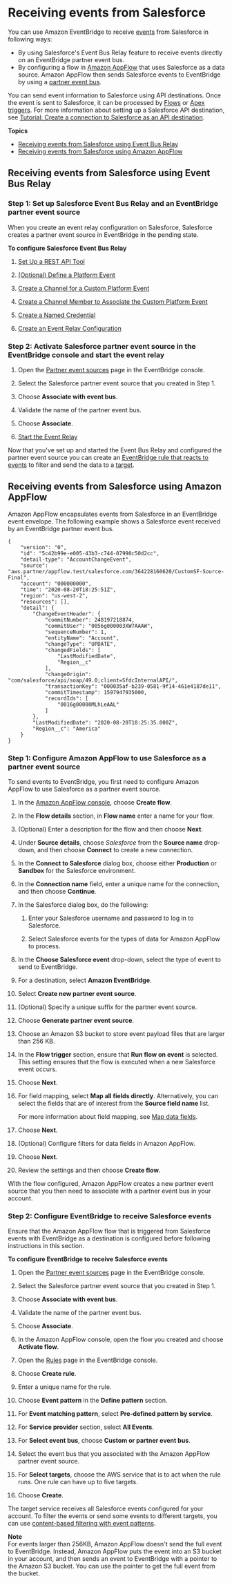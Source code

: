 # Receiving events from Salesforce<a name="eb-saas-salesforce"></a>

You can use Amazon EventBridge to receive [events](eb-events.md) from Salesforce in following ways:
+ By using Salesforce's Event Bus Relay feature to receive events directly on an EventBridge partner event bus\.
+ By configuring a flow in [Amazon AppFlow](https://aws.amazon.com/appflow/) that uses Salesforce as a data source\. Amazon AppFlow then sends Salesforce events to EventBridge by using a [partner event bus](eb-saas.md)\.

You can send event information to Salesforce using API destinations\. Once the event is sent to Salesforce, it can be processed by [Flows](https://help.salesforce.com/s/articleView?id=flow.htm) or [Apex triggers](https://developer.salesforce.com/docs/atlas.en-us.apexcode.meta/apexcode/apex_triggers.htm)\. For more information about setting up a Salesforce API destination, see [Tutorial: Create a connection to Salesforce as an API destination](eb-tutorial-salesforce.md)\.

**Topics**
+ [Receiving events from Salesforce using Event Bus Relay](#eb-saas-salesforce-relay)
+ [Receiving events from Salesforce using Amazon AppFlow](#eb-saas-salesforce-appflow)

## Receiving events from Salesforce using Event Bus Relay<a name="eb-saas-salesforce-relay"></a>

### Step 1: Set up Salesforce Event Bus Relay and an EventBridge partner event source<a name="eb-set-up-relay"></a>

When you create an event relay configuration on Salesforce, Salesforce creates a partner event source in EventBridge in the pending state\.

**To configure Salesforce Event Bus Relay**

1. [Set Up a REST API Tool](https://resources.docs.salesforce.com/rel1/doc/en-us/static/pdf/Salesforce_Event_Bus_Relay_Pilot.pdf#h.z63eim1tqkm3)

1. [\(Optional\) Define a Platform Event](https://resources.docs.salesforce.com/rel1/doc/en-us/static/pdf/Salesforce_Event_Bus_Relay_Pilot.pdf#h.2m5t2i52o23m)

1. [Create a Channel for a Custom Platform Event](https://resources.docs.salesforce.com/rel1/doc/en-us/static/pdf/Salesforce_Event_Bus_Relay_Pilot.pdf#h.s0spl5puf9d0)

1. [Create a Channel Member to Associate the Custom Platform Event](https://resources.docs.salesforce.com/rel1/doc/en-us/static/pdf/Salesforce_Event_Bus_Relay_Pilot.pdf#h.rdhi4awp8cvv)

1. [Create a Named Credential](https://resources.docs.salesforce.com/rel1/doc/en-us/static/pdf/Salesforce_Event_Bus_Relay_Pilot.pdf#h.etec44jyv3og)

1. [Create an Event Relay Configuration](https://resources.docs.salesforce.com/rel1/doc/en-us/static/pdf/Salesforce_Event_Bus_Relay_Pilot.pdf#h.43rfyeehz0w5)

### Step 2: Activate Salesforce partner event source in the EventBridge console and start the event relay<a name="eb-salesforce-activate-source"></a>

1. Open the [Partner event sources](https://console.aws.amazon.com/events/home?#/partners) page in the EventBridge console\. 

1. Select the Salesforce partner event source that you created in Step 1\.

1. Choose **Associate with event bus**\.

1. Validate the name of the partner event bus\.

1. Choose **Associate**\. 

1. [Start the Event Relay](https://resources.docs.salesforce.com/rel1/doc/en-us/static/pdf/Salesforce_Event_Bus_Relay_Pilot.pdf#h.t01b3xp87vhu)

Now that you've set up and started the Event Bus Relay and configured the partner event source you can create an [EventBridge rule that reacts to events](eb-create-rule.md) to filter and send the data to a [target](eb-targets.md)\.

## Receiving events from Salesforce using Amazon AppFlow<a name="eb-saas-salesforce-appflow"></a>

Amazon AppFlow encapsulates events from Salesforce in an EventBridge event envelope\. The following example shows a Salesforce event received by an EventBridge partner event bus\.

```
{
    "version": "0",
    "id": "5c42b99e-e005-43b3-c744-07990c50d2cc",
    "detail-type": "AccountChangeEvent",
    "source": "aws.partner/appflow.test/salesforce.com/364228160620/CustomSF-Source-Final",
    "account": "000000000",
    "time": "2020-08-20T18:25:51Z",
    "region": "us-west-2",
    "resources": [],
    "detail": {
        "ChangeEventHeader": {
            "commitNumber": 248197218874,
            "commitUser": "0056g000003XW7AAAW",
            "sequenceNumber": 1,
            "entityName": "Account",
            "changeType": "UPDATE",
            "changedFields": [
                "LastModifiedDate",
                "Region__c"
            ],
            "changeOrigin": "com/salesforce/api/soap/49.0;client=SfdcInternalAPI/",
            "transactionKey": "000035af-b239-0581-9f14-461e4187de11",
            "commitTimestamp": 1597947935000,
            "recordIds": [
                "0016g00000MLhLeAAL"
            ]
        },
        "LastModifiedDate": "2020-08-20T18:25:35.000Z",
        "Region__c": "America"
    }
}
```

### Step 1: Configure Amazon AppFlow to use Salesforce as a partner event source<a name="eb-configure-appflow"></a>

To send events to EventBridge, you first need to configure Amazon AppFlow to use Salesforce as a partner event source\.

1. In the [Amazon AppFlow console](https://console.aws.amazon.com/appflow/), choose **Create flow**\.

1. In the **Flow details** section, in **Flow name** enter a name for your flow\.

1. \(Optional\) Enter a description for the flow and then choose **Next**\.

1. Under **Source details**, choose *Salesforce* from the **Source name** drop\-down, and then choose **Connect** to create a new connection\.

1. In the **Connect to Salesforce** dialog box, choose either **Production** or **Sandbox** for the Salesforce environment\.

1. In the **Connection name** field, enter a unique name for the connection, and then choose **Continue**\.

1. In the Salesforce dialog box, do the following:

   1. Enter your Salesforce username and password to log in to Salesforce\.

   1. Select Salesforce events for the types of data for Amazon AppFlow to process\.

1. In the **Choose Salesforce event** drop\-down, select the type of event to send to EventBridge\.

1. For a destination, select **Amazon EventBridge**\.

1. Select **Create new partner event source**\.

1. \(Optional\) Specify a unique suffix for the partner event source\.

1. Choose **Generate partner event source**\.

1. Choose an Amazon S3 bucket to store event payload files that are larger than 256 KB\.

1. In the **Flow trigger** section, ensure that **Run flow on event** is selected\. This setting ensures that the flow is executed when a new Salesforce event occurs\.

1. Choose **Next**\.

1. For field mapping, select **Map all fields directly**\. Alternatively, you can select the fields that are of interest from the **Source field name** list\.

   For more information about field mapping, see [Map data fields](https://docs.aws.amazon.com/appflow/latest/userguide/getting-started.html#map-fields)\.

1. Choose **Next**\.

1. \(Optional\) Configure filters for data fields in Amazon AppFlow\.

1. Choose **Next**\.

1. Review the settings and then choose **Create flow**\.

With the flow configured, Amazon AppFlow creates a new partner event source that you then need to associate with a partner event bus in your account\.

### Step 2: Configure EventBridge to receive Salesforce events<a name="eb-salesforce-events"></a>

Ensure that the Amazon AppFlow flow that is triggered from Salesforce events with EventBridge as a destination is configured before following instructions in this section\. 

**To configure EventBridge to receive Salesforce events**

1. Open the [Partner event sources](https://console.aws.amazon.com/events/home?#/partners) page in the EventBridge console\. 

1. Select the Salesforce partner event source that you created in Step 1\.

1. Choose **Associate with event bus**\.

1. Validate the name of the partner event bus\.

1. Choose **Associate**\. 

1. In the Amazon AppFlow console, open the flow you created and choose **Activate flow**\.

1. Open the [Rules](https://console.aws.amazon.com/events/home?#/rules) page in the EventBridge console\.

1. Choose **Create rule**\.

1. Enter a unique name for the rule\.

1. Choose **Event pattern** in the **Define pattern** section\.

1. For **Event matching pattern**, select **Pre\-defined pattern by service**\.

1. For **Service provider** section, select **All Events**\. 

1. For **Select event bus**, choose **Custom or partner event bus**\.

1. Select the event bus that you associated with the Amazon AppFlow partner event source\.

1. For **Select targets**, choose the AWS service that is to act when the rule runs\. One rule can have up to five targets\.

1. Choose **Create**\.

The target service receives all Salesforce events configured for your account\. To filter the events or send some events to different targets, you can use [content\-based filtering with event patterns](eb-event-patterns-content-based-filtering.md)\. 

**Note**  
For events larger than 256KB, Amazon AppFlow doesn't send the full event to EventBridge\. Instead, Amazon AppFlow puts the event into an S3 bucket in your account, and then sends an event to EventBridge with a pointer to the Amazon S3 bucket\. You can use the pointer to get the full event from the bucket\.